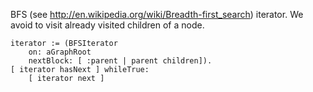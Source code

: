 BFS (see http://en.wikipedia.org/wiki/Breadth-first_search)  iterator.
We avoid to visit already visited children of a node.

	iterator := (BFSIterator 
		on: aGraphRoot 
		nextBlock: [ :parent | parent children]).
	[ iterator hasNext ] whileTrue: 
		[ iterator next ]